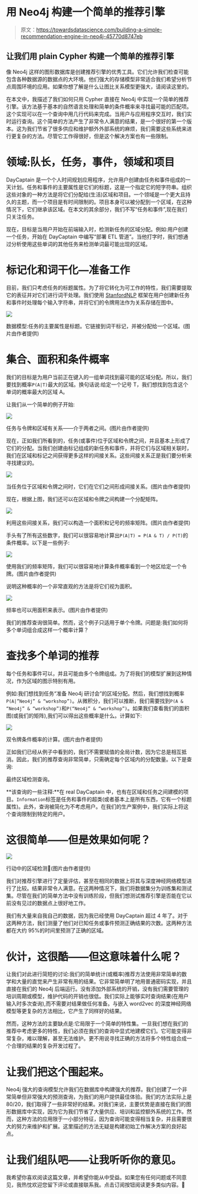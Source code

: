 # 用 Neo4j 构建一个简单的推荐引擎

> 原文：<https://towardsdatascience.com/building-a-simple-recommendation-engine-in-neo4j-45770d8747eb>

## 让我们用 plain Cypher 构建一个简单的推荐引擎

像 Neo4j 这样的图形数据库是创建推荐引擎的优秀工具。它们允许我们检查可能包含各种数据源的数据点的大环境。他们强大的存储模型非常适合我们希望分析节点周围环境的应用。如果你想了解是什么让图比关系模型更强大，请阅读这里的。

在本文中，我描述了我们如何只用 Cypher 直接在 Neo4j 中实现一个简单的推荐引擎。该方法基于基本的自然语言处理和简单的条件概率来寻找最可能的匹配项。这个实现可以在一个查询中用几行代码来完成。当用户与应用程序交互时，我们实时运行查询。这个简单的方法产生了非常令人满意的结果，是一个很好的第一个版本。这为我们节省了很多供应和维护额外外部系统的麻烦，我们需要这些系统来进行更复杂的方法。尽管它工作得很好，但是这个解决方案也有一些限制。

# 领域:队长，任务，事件，领域和项目

DayCaptain 是一个个人时间规划应用程序，允许用户创建由任务和事件组成的一天计划。任务和事件的主要属性是它们的标题，这是一个指定它的短字符串。组织这些对象的一种方法是将它们分配给(生活)区域和项目。一个领域是一个更大且持久的主题，而一个项目是有时间限制的。项目本身可以被分配到一个区域，在这种情况下，它们继承该区域。在本文的其余部分，我们不写“任务和事件”,现在我们只关注任务。

现在，目标是当用户开始在前端输入时，检测新任务的区域分配。例如:用户创建一个任务，开始在 DayCaptain 中编写“部署 ETL 管道”。当他打字时，我们想通过分析使用这些单词的其他任务来检测单词最可能出现的区域。

# 标记化和词干化—准备工作

目前，我们只考虑任务的标题属性。为了将它转化为可工作的特性，我们需要提取它的表征并对它们进行词干处理。我们使用 [StanfordNLP](https://nlp.stanford.edu/software/) 框架在用户创建新任务和事件时处理每个输入字符串，并将它们的令牌用法作为关系存储在图中。

![](img/4700eb15eb2d3f49dcea1cfbf88f06f1.png)

数据模型:任务的主要属性是标题。它链接到词干标记，并被分配给一个区域。(图片由作者提供)

# 集合、面积和条件概率

我们的目标是为用户当前正在键入的一组单词找到最可能的区域分配。所以，我们要找到概率`P(A|T)`最大的区域。换句话说:给定一个记号 T，我们想找到包含这个单词的概率最大的区域 A。

让我们从一个简单的例子开始:

![](img/0d4c831d63abc31b750a3051329cf836.png)

任务与令牌和区域有关系——介于两者之间。(图片由作者提供)

现在，正如我们所看到的，任务(或事件)位于区域和令牌之间，并且基本上形成了它们的分配。当我们创建由标记组成的新任务和事件，并将它们与区域相关联时，我们在区域和标记之间获得更多这样的间接关系。这些间接关系正是我们要分析来寻找建议的。

![](img/a67017a9fc20e9e21fb253d6e8175272.png)

当任务位于区域和令牌之间时，它们在它们之间形成间接关系。(图片由作者提供)

现在，根据上图，我们还可以在区域和令牌之间构建一个分配矩阵。

![](img/48ecc3e0ef49e7533a029ac4301016cd.png)

利用这些间接关系，我们可以构造一个面积和记号的频率矩阵。(图片由作者提供)

手头有了所有这些数字，我们可以很容易地计算出`P(A|T) = P(A & T) / P(T)`的条件概率。以下是一些例子:

![](img/98e53ef50cc46c0aea10c4816f8b6b96.png)

使用我们的频率矩阵，我们可以很容易地计算条件概率看到一个地区给定一个令牌。(图片由作者提供)

说明这种概率的一个非常直观的方法是将它们视为面积。

![](img/99904b93f30888aa616eafc8ffe34148.png)

频率也可以用面积来表示。(图片由作者提供)

我们的推荐查询很简单。然而，这个例子只适用于单个令牌。问题是:我们如何将多个单词组合成这样一个概率计算？

# 查找多个单词的推荐

每个任务和事件可以，并且可能由多个令牌组成。为了将我们的模型扩展到这种情况，作为区域的图示特别有用。

例如:我们想找到任务“准备 Neo4j 研讨会”的区域分配。然后，我们想找到概率`P(A|”Neo4j” & “workshop”)`。从微积分，我们可以推断，我们需要找到`P(A & “Neo4j” & “workshop”)`和`P(“Neo4j” & “workshop”)`。如果我们查看我们的面积图(或我们的矩阵),我们可以得出这些概率是什么。计算如下:

![](img/32b73092ee337dbe6193c25431de2a05.png)

双令牌条件概率的计算。(图片由作者提供)

正如我们已经从例子中看到的，我们不需要赋值的全局计数，因为它总是相互抵消。因此，我们的推荐查询非常简单，只需确定每个区域内的分配数量。以下是查询:

最终区域检测查询。

**该查询的一些注释:**在 real DayCaptain 中，也有在区域和任务之间建模的项目。`Information`标签是任务和事件的超类(或者基本上是所有东西，它有一个标题属性)。此外，查询被简化为不考虑用户。在我们的生产案例中，我们实际上将这个查询限制到特定的用户。

# 这很简单——但是效果如何呢？

![](img/69fd8a43d521527416d56f5610417957.png)

行动中的区域检测🚀(图片由作者提供)

我们对推荐引擎进行了定量评估，甚至在相同的数据上将其与深度神经网络模型进行了比较。结果非常令人满意。在这两种情况下，我们将数据集分为训练集和测试集。尽管在我们的简单方法中没有训练阶段，但我们想测试推荐引擎是否能在它以前没有见过的数据点上很好地工作。

我们有大量来自我自己的数据，因为我已经使用 DayCaptain 超过 4 年了。对于这两种方法，我们测量了他们对已知任务或事件预测正确结果的次数。这两种方法都在大约 95%的时间里预测了正确的区域。

# 伙计，这很酷——但这意味着什么呢？

让我们对此进行简短的讨论:我们的简单统计(或概率)推荐方法使用非常简单的数学和大量的直觉来产生非常有用的结果。它非常简单明了地用普通密码实现，并且直接在我们的 Neo4j 后端运行。没有添加外部系统的开销，没有我们需要管理的培训周期或模型，维护代码的开销也很低。我们实际上能够实时查询结果(在用户输入时多次查询),而不需要对结果做任何准备。与嵌入 word2vec 的深度神经网络模型等更复杂的方法相比，它产生了同样好的结果。

然而，这种方法的主要缺点是:它局限于一个简单的特性集。一旦我们想在我们的推荐中考虑更多的特性，我们必须在我们的查询中显式地建模它们。它可能变得非常复杂，难以理解，甚至无法维护。更不用说寻找正确的方法将多个特性组合成一个合理的结果的复杂开发过程了。

# 让我们把这个围起来。

Neo4j 强大的查询模型允许我们在数据库中构建强大的推荐。我们创建了一个非常简单但非常强大的预测查询，为我们的用户提供最佳体验。我们的方法实际上是 80/20，我们取得了一些非常好的结果。对我们来说，主要优势是直接在我们的图形数据库中实现，因为它为我们节省了大量供应、培训和监控额外系统的工作。然而，这种方法的应用限于一小部分特征，因为查询可能变得相当复杂，并且需要很大的努力来维护和扩展。这里描述的方法无疑是构建初始工作解决方案的良好起点。

# 让我们组队吧——让我听听你的意见。

我希望你喜欢阅读这篇文章，并希望你能从中受益。如果您有任何问题或不同意见，我热忱欢迎您留下评论或直接联系我。点击订阅按钮阅读更多类似内容。🚀